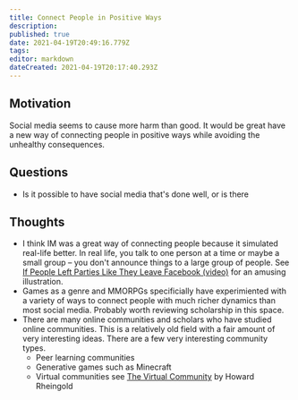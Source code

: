 ```yaml
---
title: Connect People in Positive Ways
description: 
published: true
date: 2021-04-19T20:49:16.779Z
tags: 
editor: markdown
dateCreated: 2021-04-19T20:17:40.293Z
---
```


## Motivation

Social media seems to cause more harm than good. It would be great have a new way of connecting people in positive ways while avoiding the unhealthy consequences.

## Questions

- Is it possible to have social media that's done well, or is there

## Thoughts
- I think IM was a great way of connecting people because it simulated real-life better. In real life, you talk to one person at a time or maybe a small group – you don't announce things to a large group of people. See [If People Left Parties Like They Leave Facebook (video)](https://www.youtube.com/watch?v=mGcHNnI2mh4) for an amusing illustration.
- Games as a genre and MMORPGs specificially have experimiented with a variety of ways to connect people with much richer dynamics than most social media. Probably worth reviewing scholarship in this space.
- There are many online communities and scholars who have studied online communities. This is a relatively old field with a fair amount of very interesting ideas. There are a few very interesting community types.
  - Peer learning communities
  - Generative games such as Minecraft
  - Virtual communities see [The Virtual Community](https://en.wikipedia.org/wiki/The_Virtual_Community) by Howard Rheingold
